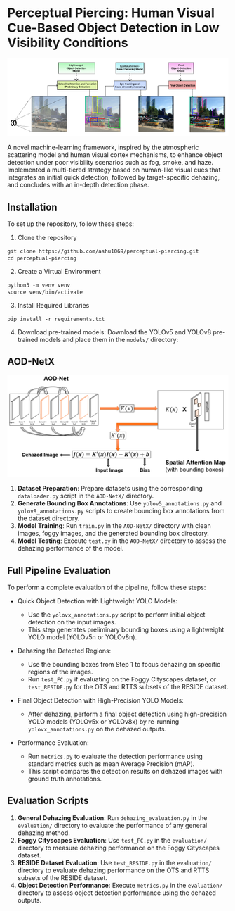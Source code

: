 # Perceptual Piercing: Human Visual Cue-Based Object Detection in Low Visibility Conditions
![Perceptual Piercing](/perceptual_piercing.png)

A novel machine-learning framework, inspired by the atmospheric scattering model and human visual cortex mechanisms, to enhance object detection under poor visibility scenarios such as fog, smoke, and haze. Implemented a multi-tiered strategy based on human-like visual cues that integrates an initial quick detection, followed by target-specific dehazing, and concludes with an in-depth detection phase.

## Installation

To set up the repository, follow these steps:

1. Clone the repository
```
git clone https://github.com/ashu1069/perceptual-piercing.git
cd perceptual-piercing
```
2. Create a Virtual Environment
```
python3 -m venv venv
source venv/bin/activate
```
3. Install Required Libraries
```
pip install -r requirements.txt
```
4. Download pre-trained models: Download the YOLOv5 and YOLOv8 pre-trained models and place them in the `models/` directory:

## AOD-NetX
![AOD-NetX](/aodnetx.png)

1. **Dataset Preparation**: Prepare datasets using the corresponding `dataloader.py` script in the `AOD-NetX/` directory.
2. **Generate Bounding Box Annotations**: Use `yolov5_annotations.py` and `yolov8_annotations.py` scripts to create bounding box annotations from the dataset directory.
3. **Model Training**: Run `train.py` in the `AOD-NetX/` directory with clean images, foggy images, and the generated bounding box directory.
4. **Model Testing**: Execute `test.py` in the `AOD-NetX/` directory to assess the dehazing performance of the model.

## Full Pipeline Evaluation

To perform a complete evaluation of the pipeline, follow these steps:

- Quick Object Detection with Lightweight YOLO Models:
  - Use the `yolovx_annotations.py` script to perform initial object detection on the input images.
  - This step generates preliminary bounding boxes using a lightweight YOLO model (YOLOv5n or YOLOv8n).

- Dehazing the Detected Regions:
  - Use the bounding boxes from Step 1 to focus dehazing on specific regions of the images.
  - Run `test_FC.py` if evaluating on the Foggy Cityscapes dataset, or `test_RESIDE.py` for the OTS and RTTS subsets of the RESIDE dataset.

- Final Object Detection with High-Precision YOLO Models:
  - After dehazing, perform a final object detection using high-precision YOLO models (YOLOv5x or YOLOv8x) by re-running `yolovx_annotations.py` on the dehazed outputs.

- Performance Evaluation:
  - Run `metrics.py` to evaluate the detection performance using standard metrics such as mean Average Precision (mAP).
  - This script compares the detection results on dehazed images with ground truth annotations.


## Evaluation Scripts
1. **General Dehazing Evaluation**: Run `dehazing_evaluation.py` in the `evaluation/` directory to evaluate the performance of any general dehazing method.
2. **Foggy Cityscapes Evaluation**: Use `test_FC.py` in the `evaluation/` directory to measure dehazing performance on the Foggy Cityscapes dataset.
3. **RESIDE Dataset Evaluation**: Use `test_RESIDE.py` in the `evaluation/` directory to evaluate dehazing performance on the OTS and RTTS subsets of the RESIDE dataset.
4. **Object Detection Performance**: Execute `metrics.py` in the `evaluation/` directory to assess object detection performance using the dehazed outputs. 
